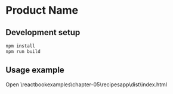 # Product Name


## Development setup

```sh
npm install
npm run build
```


## Usage example

Open \reactbookexamples\chapter-05\recipesapp\dist\index.html



